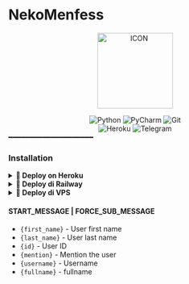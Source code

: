 

# NekoMenfess
<p align="center"><img src="https://telegra.ph/file/2d46007dd7d22645c4ec3.jpg" alt="ICON" width="150" height="150"></p>

<div align="center">
<img alt="Python" src="https://img.shields.io/badge/python-%2314354C.svg?&style=for-the-badge&logo=python&logoColor=white"/>
<img alt="PyCharm" src="https://img.shields.io/badge/PyCharm-000000.svg?&style=for-the-badge&logo=PyCharm&logoColor=white"/>
<img alt="Git" src="https://img.shields.io/badge/git-%23F05033.svg?&style=for-the-badge&logo=git&logoColor=white"/>
</div>
<div align="center">
<img alt="Heroku" src="https://img.shields.io/badge/Heroku-purple?&style=for-the-badge&logoColor=white&logo=heroku"/>
<img alt="Telegram" src="https://img.shields.io/badge/Telegram-blue?&style=for-the-badge&logoColor=white&logo=telegram"/>
</div>
━━━━━━━━━━━━━━━━━━━━

 
### Installation

<details>
<summary><b>🔗 Deploy on Heroku</b></summary> <br>

[![Deploy](https://www.herokucdn.com/deploy/button.svg)](https://heroku.com/deploy?template=https://github.com/nekolocal/nekomenfess)</br>
</details>

<details>
<summary><b>🔗 Deploy di Railway</b></summary>
<br>

[![Deploy on Railway](https://railway.app/button.svg)](https://railway.app/new)
</details>


<details>
<summary><b>🔗 Deploy di VPS</b></summary>
<br>

### REQUIREMENTS PACKAGE !
-  Update & upgrade VPS anda `sudo apt update && upgrade -y`
-  Install Git `sudo apt install git -y`
-  Install Python3 `sudo apt install python3`
-  Install PIP / PIP3 `sudo apt install python3-pip`
-  Install NodeJs 16.X `curl -fsSL https://deb.nodesource.com/setup_16.x | sudo bash -` then do `sudo apt install -y nodejs vim`
-  Install FFMPEG `sudo apt install tree wget2 p7zip-full jq ffmpeg wget git -y`
-  Install Chrome `wget https://dl.google.com/linux/direct/google-chrome-stable_current_amd64.deb` lalu ketik `sudo apt install ./google-chrome-stable_current_amd64.deb

### Eksekusi
Pertama Salin Kode Dibawah dan Tempel di Vps Kalian.. Tunggu Hingga Proses Selesai
````bash
git clone https://github.com/nekolocal/nekomenfess && cd nekomenfess
````
Jika Sudah Selesai,Salin Kode Dibawah dan Tempel di Vps

````bash
pip install -r requirements.txt
````

Lalu

````bash
screen -S nekomenfess

````

Langkah Terakhir Kalian Ketik Kode Dibawah/Copy Lalu Paste di Vps Kalian dan Enter
````bash
python3 main.py
````

</details>

#### START_MESSAGE | FORCE_SUB_MESSAGE

* `{first_name}` - User first name
* `{last_name}` - User last name
* `{id}` - User ID
* `{mention}` - Mention the user
* `{username}` - Username
* `{fullname}` - fullname


